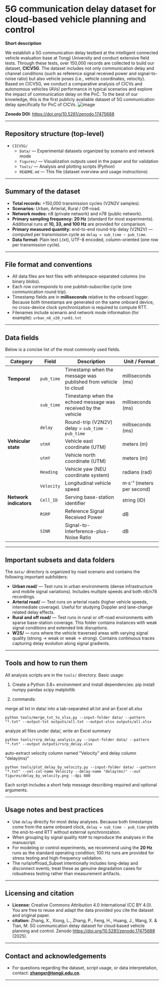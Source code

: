 # 5G communication delay dataset for cloud‑based vehicle planning and control

**Short description**

We establish a 5G communication delay testbed at the intelligent connected vehicle evaluation base at Tongji University and conduct extensive field tests. Through these tests, over 150,000 records are collected to build our dataset, **CICV5G**. The dataset includes not only communication delay and channel conditions (such as reference signal received power and signal-to-noise ratio) but also vehicle poses (i.e., vehicle coordinates, velocity). Based on CICV5G, we conduct a comparative analysis of CICVs and autonomous vehicles (AVs) performance in typical scenarios and explore the impact of communication delay on the PnC. To the best of our knowledge, this is the first publicly available dataset of 5G communication delay specifically for PnC of CICVs. 
![image](Figures/readme.png)


**Zenodo DOI**: https://doi.org/10.5281/zenodo.17475688

---

## Repository structure (top-level)

- `CICV5G/`
  - `Data/` — Experimental datasets organized by scenario and network mode
  - `Figures/` — Visualization outputs used in the paper and for validation
  - `Tools/` — Analysis and plotting scripts (Python)
  - `README.md` — This file (dataset overview and usage instructions)


---

## Summary of the dataset
- **Total records:** >150,000 transmission cycles (V2N2V samples).
- **Scenarios:** Urban, Arterial, Rural / Off-road.
- **Network modes:** n8 (private network) and n78 (public network).
- **Primary sampling frequency:** **20 Hz** (standard for most experiments). Additional runs at **10, 33, and 100 Hz** are provided for comparison.
- **Primary measured quantity:** end-to-end round-trip delay (V2N2V) — computed per transmission cycle as `delay = sub_time − pub_time`.
- **Data format:** Plain text (.txt), UTF-8 encoded, column-oriented (one row per transmission cycle).

---

## File format and conventions
- All data files are text files with whitespace-separated columns (no binary blobs).
- Each row corresponds to one publish–subscribe cycle (one communication round trip).
- Timestamp fields are in **milliseconds** relative to the onboard logger. Because both timestamps are generated on the same onboard device, no cross-device clock synchronization is required to compute RTT.
- Filenames include scenario and network mode information (for example): `urban_n8_v20_run01.txt`

---

## Data fields 
Below is a concise list of the most commonly used fields. 

| Category               | Field       | Description                                                    | Unit / Format              |
|------------------------|-------------|----------------------------------------------------------------|----------------------------|
| **Temporal**           | `pub_time`  | Timestamp when the message was published from vehicle to cloud | milliseconds (ms)          |
|                        | `sub_time`  | Timestamp when the echoed message was received by the vehicle  | milliseconds (ms)          |
|                        | `delay`     | Round-trip (V2N2V) delay = `sub_time - pub_time`               | milliseconds (ms)          |
| **Vehicular state**    | `utmX`      | Vehicle east coordinate (UTM)                                  | meters (m)                 |
|                        | `utmY`      | Vehicle north coordinate (UTM)                                 | meters (m)                 |
|                        | `Heading`   | Vehicle yaw (NEU coordinate system)                            | radians (rad)              |
|                        | `Velocity`  | Longitudinal vehicle speed                                     | m·s⁻¹ (meters per second)  |
| **Network indicators** | `Cell_ID`   | Serving base-station identifier                                | string (ID)      |
|                        | `RSRP`      | Reference Signal Received Power                                | dB                         |
|                        | `SINR`      | Signal-to-Interference-plus-Noise Ratio                        | dB                         |

---

## Important subsets and data folders

The `data/` directory is organized by road scenario and contains the following important subfolders:

- **Urban road/** — Test runs in urban environments (dense infrastructure and mobile signal variations). Includes multiple speeds and both n8/n78 recordings.
- **Arterial road/** — Test runs on arterial roads (higher vehicle speeds, intermediate coverage). Useful for studying Doppler and lane-change related delay effects.
- **Rural and off road/** — Test runs in rural or off-road environments with sparse base-station coverage. This folder contains instances with weak signal conditions and extended link disruptions.
- **W2S/** — runs where the vehicle traversed areas with varying signal quality (strong → weak or weak → strong). Contains continuous traces capturing delay evolution along signal gradients.

---

## Tools and how to run them
All analysis scripts are in the `tools/` directory. Basic usage:

1. Create a Python 3.8+ environment and install dependencies:
   pip install numpy pandas scipy matplotlib

2. commands:
    
merge all txt in data/ into a tab-separated all.txt and an Excel all.xlsx

    python tools/merge_txt_to_xlsx.py --input-folder data/ --pattern "*.txt" --output-txt outputs/all.txt --output-xlsx outputs/all.xlsx

analyze all files under data/, write an Excel summary

    python tools/rsrp_delay_analysis.py --input-folder data/ --pattern "*.txt" --output outputs/rsrp_delay.xlsx

auto-extract velocity column named "Velocity" and delay column "delay(ms)"
    
    python tools/plot_delay_by_velocity.py --input-folder data/ --pattern "*.txt" --vel-col-name Velocity --delay-name "delay(ms)" --out figures/delay_by_velocity.png --dpi 600
   
Each script includes a short help message describing required and optional arguments.

---

## Usage notes and best practices
- Use `delay` directly for most delay analyses. Because both timestamps come from the same onboard clock, `delay = sub_time - pub_time` yields the end-to-end RTT without external synchronization.
- When grouping by signal quality `RSRP` to reproduce the analyses in the manuscript.
- For modeling or control experiments, we recommend using the **20 Hz** runs as the standard operating condition; 100 Hz runs are provided for stress testing and high-frequency validation.
- The rurla/offroad_Subset intentionally includes long-delay and disconnect events; treat these as genuine degradation cases for robustness testing rather than measurement artifacts.

---

## Licensing and citation
- **License:** Creative Commons Attribution 4.0 International (CC BY 4.0). You are free to reuse and adapt the data provided you cite the dataset and original paper.
- **citation:**
  Zhang, X., Xiong, L., Zhang, P., Feng, H., Huang, J., Wang, X. & Tian, M. 5G communication delay dataset for cloud‑based vehicle planning and control. Zenodo https://doi.org/10.5281/zenodo.17475688 (2025).

---


## Contact and acknowledgements
- For questions regarding the dataset, script usage, or data interpretation, contact: **zhangxr@tongji.edu.cn**.
---
